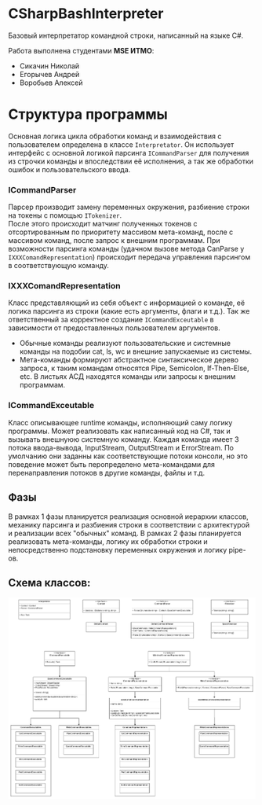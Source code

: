 # CSharpBashInterpreter
Базовый интерпретатор командной строки, написанный на языке C#.


Работа выполнена студентами **MSE ИТМО**:
- Сикачин Николай
- Егорычев Андрей
- Воробьев Алексей


# Структура программы

Основная логика цикла обработки команд и взаимодействия с пользователем определена в классе ``Interpretator``. Он использует интерфейс c основной логикой парсинга ``ICommandParser`` для получения из строчки команды и впоследствии её исполнения, а так же обработки ошибок и пользовательского ввода.

### ICommandParser
Парсер производит замену переменных окружения, разбиение строки на токены с помощью ``ITokenizer``.  
После этого происходит матчинг полученных токенов с отсортированным по приоритету массивом мета-команд, после с массивом команд, после запрос к внешним программам.
При возможности парсинга команды (удачном вызове метода CanParse у ``IXXXComandRepresentation``) происходит передача управления парсингом в соответствующую команду.  

### IXXXComandRepresentation
Класс представляющий из себя объект с информацией о команде, её логика парсинга из строки (какие есть аргументы, флаги и т.д.).
Так же ответственный за корректное создание ``ICommandExceutable`` в зависимости от предоставленных пользователем аргументов.

- Обычные команды реализуют пользовательские и системные команды на подобии cat, ls, wc и внешние запускаемые из системы.
- Мета-команды формируют абстрактное синтаксическое дерево запроса, к таким командам относятся Pipe, Semicolon, If-Then-Else, etc. В листьях АСД находятся команды или запросы к внешним программам.  


### ICommandExceutable

Класс описывающее runtime команды, исполняющий саму логику программы. Может реализовать как написанный код на C#, так и вызывать внешнуюю системную команду.
Каждая команда имеет 3 потока ввода-вывода, InputStream, OutputStream и ErrorStream. По умолчанию они заданны как соответствующие потоки консоли, но это поведение может быть перопределено мета-командами для перенаправления потоков в другие команды, файлы и т.д.  

## Фазы
В рамках 1 фазы планируется реализация основной иерархии классов, механику парсинга и разбиения строки в соответствии с архитектурой и реализации всех "обычных" команд. 
В рамках 2 фазы планируется реализовать мета-команды, логику их обработки строки и непосредственно подстановку переменных окружения и логику pipe-ов.

## Схема классов:
![Diagram](./diagrams/cli-bash-classes.png)
